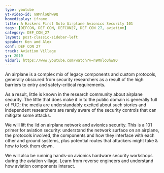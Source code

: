 ```yaml
---
type: youtube
yt-video-id: n9MnloQhw9Q
homedisplay: iframe
title: A Hackers First Solo Airplane Avionics Security 101
tags: [DEFCON, DEF CON, DEFCON27, DEF CON 27, aviation]
category: DEF_CON_27
layout: post-classic-sidebar-left
speaker: Ken and Alex
conf: DEF CON 27
track: Aviation Village
yr: 2019
vidurl: https://www.youtube.com/watch?v=n9MnloQhw9Q
---
```

An airplane is a complex mix of legacy components and custom protocols, generally obscured from security researchers as a result of the high barriers to entry and safety-critical requirements.

As a result, little is known in the research community about airplane security. The little that does make it in to the public domain is generally full of FUD; the media are understandably excited about such stories and independent researchers are rarely aware of the security controls that can mitigate some attacks.

We will lift the lid on airplane network and avionics security. This is a 101 primer for aviation security: understand the network surface on an airplane, the protocols involved, the components and how they interface with each other and ground systems, plus potential routes that attackers might take & how to lock them down.

We will also be running hands-on avionics hardware security workshops during the aviation village. Learn from reverse engineers and understand how aviation components interact.